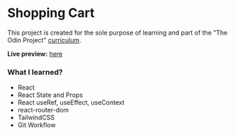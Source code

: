 # Shopping Cart

This project is created for the sole purpose of learning and part of the "The Odin Project" [curriculum](https://theodinproject.com/).

**Live preview:** [here](https://hicarlodacuyan.github.io/shopping-cart/)

### What I learned?

- React
- React State and Props
- React useRef, useEffect, useContext
- react-router-dom
- TailwindCSS
- Git Workflow